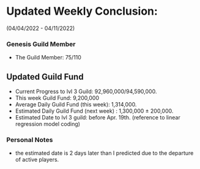 # Updated Weekly Conclusion:
(04/04/2022 - 04/11/2022)
### Genesis Guild Member
 - The Guild Member: 75/110
## Updated Guild Fund
 - Current Progress to lvl 3 Guild: 92,960,000/94,590,000. 
 - This week Guild Fund: 9,200,000
 - Average Daily Guild Fund (this week): 1,314,000.
 - Estimated Daily Guild Fund (next week) : 1,300,000 ± 200,000.
 - Estimated Date to lvl 3 guild: before Apr. 19th. (reference to linear regression model coding)

### Personal Notes
 - the estimated date is 2 days later than I predicted due to the departure of active players.
